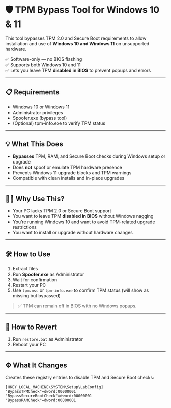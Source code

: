 # 🛡️ TPM Bypass Tool for Windows 10 & 11

This tool bypasses TPM 2.0 and Secure Boot requirements to allow installation and use of **Windows 10 and Windows 11** on unsupported hardware.

✅ Software-only — no BIOS flashing  
✅ Supports both Windows 10 and 11  
✅ Lets you leave TPM **disabled in BIOS** to prevent popups and errors

---

## 📋 Requirements

- Windows 10 or Windows 11  
- Administrator privileges  
- Spoofer.exe (bypass tool)  
- (Optional) tpm-info.exe to verify TPM status

---

## 💡 What This Does

- **Bypasses** TPM, RAM, and Secure Boot checks during Windows setup or upgrade  
- Does **not** spoof or emulate TPM hardware presence  
- Prevents Windows 11 upgrade blocks and TPM warnings  
- Compatible with clean installs and in-place upgrades  

---

## 🙋‍♂️ Why Use This?

- Your PC lacks TPM 2.0 or Secure Boot support  
- You want to leave TPM **disabled in BIOS** without Windows nagging  
- You’re running Windows 10 and want to avoid TPM-related upgrade restrictions  
- You want to install or upgrade without hardware changes

---

## 🛠️ How to Use

1. Extract files  
2. Run **Spoofer.exe** as Administrator  
3. Wait for confirmation  
4. Restart your PC  
5. Use `tpm.msc` or `tpm-info.exe` to confirm TPM status (will show as missing but bypassed)

> ✅ TPM can remain off in BIOS with no Windows popups.

---

## 🔄 How to Revert

1. Run `restore.bat` as Administrator  
2. Reboot your PC

---

## ⚙️ What It Changes

Creates these registry entries to disable TPM and Secure Boot checks:

```reg
[HKEY_LOCAL_MACHINE\SYSTEM\Setup\LabConfig]
"BypassTPMCheck"=dword:00000001
"BypassSecureBootCheck"=dword:00000001
"BypassRAMCheck"=dword:00000001
